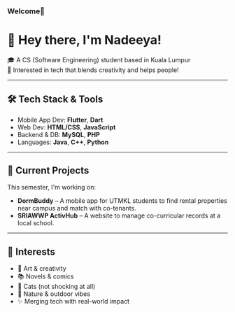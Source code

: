 ### Welcome🤗

<!--
**deenadeeya/deenadeeya** is a ✨ _special_ ✨ repository because its `README.md` (this file) appears on your GitHub profile.

Here are some ideas to get you started:

- 🔭 I’m currently working on ...
- 🌱 I’m currently learning ...
- 👯 I’m looking to collaborate on ...
- 🤔 I’m looking for help with ...
- 💬 Ask me about ...
- 📫 How to reach me: ...
- 😄 Pronouns: ...
- ⚡ Fun fact: ...
-->

# 👋 Hey there, I'm Nadeeya!

🎓 A CS (Software Engineering) student based in Kuala Lumpur  
📱 Interested in tech that blends creativity and helps people!

---

## 🛠️ Tech Stack & Tools
- Mobile App Dev: **Flutter**, **Dart**
- Web Dev: **HTML/CSS**, **JavaScript**
- Backend & DB: **MySQL**, **PHP**
- Languages: **Java**, **C++**, **Python**

---

## 📱 Current Projects
This semester, I'm working on:
- **DormBuddy** – A mobile app for UTMKL students to find rental properties near campus and match with co-tenants.
- **SRIAWWP ActivHub** – A website to manage co-curricular records at a local school.

---

## 🌿 Interests
- 🎨 Art & creativity  
- 📚 Novels & comics  
- 🐾 Cats (not shocking at all)  
- 🌱 Nature & outdoor vibes  
- ✨ Merging tech with real-world impact  

